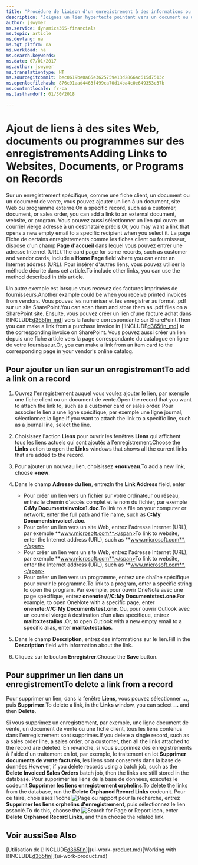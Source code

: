 ```yaml
---
title: "Procédure de liaison d'un enregistrement à des informations ou programmes externes | Microsoft Docs"
description: "Joignez un lien hypertexte pointant vers un document ou un site Web à un enregistrement spécifique, tel qu'une fiche client ou un document."
author: jswymer
ms.service: dynamics365-financials
ms.topic: article
ms.devlang: na
ms.tgt_pltfrm: na
ms.workload: na
ms.search.keywords: 
ms.date: 07/01/2017
ms.author: jswymer
ms.translationtype: HT
ms.sourcegitcommit: bec0619be0a65e3625759e13d2866ac615d7513c
ms.openlocfilehash: 876c91aad4463f499ca70d14ba4c0e649353e37b
ms.contentlocale: fr-ca
ms.lasthandoff: 01/30/2018

---
```

# <a name="adding-links-to-websites-documents-or-programs-on-records"></a><span data-ttu-id="d762e-103">Ajout de liens à des sites Web, documents ou programmes sur des enregistrements</span><span class="sxs-lookup"><span data-stu-id="d762e-103">Adding Links to Websites, Documents, or Programs on Records</span></span>
<span data-ttu-id="d762e-104">Sur un enregistrement spécifique, comme une fiche client, un document ou un document de vente, vous pouvez ajouter un lien à un document, site Web ou programme externe.</span><span class="sxs-lookup"><span data-stu-id="d762e-104">On a specific record, such as a customer, document, or sales order, you can add a link to an external document, website, or program.</span></span> <span data-ttu-id="d762e-105">Vous pouvez aussi sélectionner un lien qui ouvre un courriel vierge adressé à un destinataire précis.</span><span class="sxs-lookup"><span data-stu-id="d762e-105">Or, you may want a link that opens a new empty email to a specific recipient when you select it.</span></span> <span data-ttu-id="d762e-106">La page Fiche de certains enregistrements comme les fiches client ou fournisseur, dispose d'un champ **Page d'accueil** dans lequel vous pouvez entrer une adresse Internet (URL).</span><span class="sxs-lookup"><span data-stu-id="d762e-106">The card page for some records, such as customer and vendor cards, include a **Home Page** field where you can enter an Internet address (URL).</span></span> <span data-ttu-id="d762e-107">Pour insérer d'autres liens, vous pouvez utiliser la méthode décrite dans cet article.</span><span class="sxs-lookup"><span data-stu-id="d762e-107">To include other links, you can use the method described in this article.</span></span>

<span data-ttu-id="d762e-108">Un autre exemple est lorsque vous recevez des factures imprimées de fournisseurs.</span><span class="sxs-lookup"><span data-stu-id="d762e-108">Another example could be when you receive printed invoices from vendors.</span></span> <span data-ttu-id="d762e-109">Vous pouvez les numériser et les enregistrer au format .pdf sur un site SharePoint.</span><span class="sxs-lookup"><span data-stu-id="d762e-109">You can scan them and store them as .pdf files on a SharePoint site.</span></span> <span data-ttu-id="d762e-110">Ensuite, vous pouvez créer un lien d'une facture achat dans [!INCLUDE[d365fin_md](includes/d365fin_md.md)] vers la facture correspondante sur SharePoint.</span><span class="sxs-lookup"><span data-stu-id="d762e-110">Then you can make a link from a purchase invoice in [!INCLUDE[d365fin_md](includes/d365fin_md.md)] to the corresponding invoice on  SharePoint.</span></span> <span data-ttu-id="d762e-111">Vous pouvez aussi créer un lien depuis une fiche article vers la page correspondante du catalogue en ligne de votre fournisseur.</span><span class="sxs-lookup"><span data-stu-id="d762e-111">Or, you can make a link from an item card to the corresponding page in your vendor's online catalog.</span></span>

## <a name="to-add-a-link-on-a-record"></a><span data-ttu-id="d762e-112">Pour ajouter un lien sur un enregistrement</span><span class="sxs-lookup"><span data-stu-id="d762e-112">To add a link on a record</span></span>   

1.  <span data-ttu-id="d762e-113">Ouvrez l'enregistrement auquel vous voulez ajouter le lien, par exemple une fiche client ou un document de vente.</span><span class="sxs-lookup"><span data-stu-id="d762e-113">Open the record that you want to attach the link to, such as a customer card or sales order.</span></span> <span data-ttu-id="d762e-114">Pour associer le lien à une ligne spécifique, par exemple une ligne journal, sélectionnez la ligne.</span><span class="sxs-lookup"><span data-stu-id="d762e-114">If you want to attach the link to a specific line, such as a journal line, select the line.</span></span>  

2.  <span data-ttu-id="d762e-115">Choisissez l'action **Liens** pour ouvrir les fenêtres **Liens** qui affichent tous les liens actuels qui sont ajoutés à l'enregistrement.</span><span class="sxs-lookup"><span data-stu-id="d762e-115">Choose the **Links** action to open the **Links** windows that shows all the current links that are added to the record.</span></span>

3. <span data-ttu-id="d762e-116">Pour ajouter un nouveau lien, choisissez **+nouveau**.</span><span class="sxs-lookup"><span data-stu-id="d762e-116">To add a new link, choose **+new**.</span></span>

4.  <span data-ttu-id="d762e-117">Dans le champ **Adresse du lien**, entrez</span><span class="sxs-lookup"><span data-stu-id="d762e-117">In the **Link Address** field, enter</span></span>

    -   <span data-ttu-id="d762e-118">Pour créer un lien vers un fichier sur votre ordinateur ou réseau, entrez le chemin d'accès complet et le nom du fichier, par exemple **C:My Documentsinvoice1.doc**.</span><span class="sxs-lookup"><span data-stu-id="d762e-118">To link to a file on your computer or network, enter the full path and file name, such as  **C:My Documentsinvoice1.doc**.</span></span>
    -   <span data-ttu-id="d762e-119">Pour créer un lien vers un site Web, entrez l'adresse Internet (URL), par exemple **www.microsoft.com**.</span><span class="sxs-lookup"><span data-stu-id="d762e-119">To link to website, enter the Internet address (URL), such as **www.microsoft.com**.</span></span>
    -   <span data-ttu-id="d762e-120">Pour créer un lien vers un site Web, entrez l'adresse Internet (URL), par exemple **www.microsoft.com**.</span><span class="sxs-lookup"><span data-stu-id="d762e-120">To link to website, enter the Internet address (URL), such as **www.microsoft.com**.</span></span>
    -   <span data-ttu-id="d762e-121">Pour créer un lien vers un programme, entrez une chaîne spécifique pour ouvrir le programme.</span><span class="sxs-lookup"><span data-stu-id="d762e-121">To link to a program, enter a specific string to open the program.</span></span> <span data-ttu-id="d762e-122">Par exemple, pour ouvrir OneNote avec une page spécifique, entrez **onenote:///C:My Documentstest.one**.</span><span class="sxs-lookup"><span data-stu-id="d762e-122">For example, to open OneNote with a specific page, enter **onenote:///C:My Documentstest.one**.</span></span> <span data-ttu-id="d762e-123">Ou, pour ouvrir Outlook avec un courriel vierge à destination d'un alias spécifique, entrez **mailto:testalias** .</span><span class="sxs-lookup"><span data-stu-id="d762e-123">Or, to open Outlook with a new empty email to a specific alias, enter **mailto:testalias**.</span></span>  

5.  <span data-ttu-id="d762e-124">Dans le champ **Description**, entrez des informations sur le lien.</span><span class="sxs-lookup"><span data-stu-id="d762e-124">Fill in the **Description** field with information about the link.</span></span>  

6.  <span data-ttu-id="d762e-125">Cliquez sur le bouton **Enregistrer**.</span><span class="sxs-lookup"><span data-stu-id="d762e-125">Choose the **Save** button.</span></span>  

## <a name="to-delete-a-link-from-a-record"></a><span data-ttu-id="d762e-126">Pour supprimer un lien dans un enregistrement</span><span class="sxs-lookup"><span data-stu-id="d762e-126">To delete a link from a record</span></span>  

<span data-ttu-id="d762e-127">Pour supprimer un lien, dans la fenêtre **Liens**, vous pouvez sélectionner **…**, puis **Supprimer**.</span><span class="sxs-lookup"><span data-stu-id="d762e-127">To delete a link, in the **Links** window, you can select **...** and then **Delete**.</span></span>

<span data-ttu-id="d762e-128">Si vous supprimez un enregistrement, par exemple, une ligne document de vente, un document de vente ou une fiche client, tous les liens contenus dans l'enregistrement sont supprimés.</span><span class="sxs-lookup"><span data-stu-id="d762e-128">If you delete a single record, such as a sales order line, a sales order, or a customer, then all the links attached to the record are deleted.</span></span> <span data-ttu-id="d762e-129">En revanche, si vous supprimez des enregistrements à l'aide d'un traitement en lot, par exemple, le traitement en lot **Supprimer documents de vente facturés**, les liens sont conservés dans la base de données.</span><span class="sxs-lookup"><span data-stu-id="d762e-129">However, if you delete records using a batch job, such as the **Delete Invoiced Sales Orders** batch job, then the links are still stored in the database.</span></span> <span data-ttu-id="d762e-130">Pour supprimer les liens de la base de données, exécutez le codeunit **Supprimer les liens enregistrement orphelins**.</span><span class="sxs-lookup"><span data-stu-id="d762e-130">To delete the links from the database, run the **Delete Orphaned Record Links** codeunit.</span></span> <span data-ttu-id="d762e-131">Pour ce faire, choisissez l'icône ![Page ou rapport pour la recherche](media/ui-search/search_small.png "icône Page ou rapport pour la recherche"), entrez **Supprimer les liens orphelins d'enregistrement**, puis sélectionnez le lien associé.</span><span class="sxs-lookup"><span data-stu-id="d762e-131">To do this, choose the ![Search for Page or Report](media/ui-search/search_small.png "Search for Page or Report icon") icon, enter **Delete Orphaned Record Links**, and then choose the related link.</span></span>   

<!-- ### To run delete orphaned record links  

1.  Choose the ![Search for Page or Report](media/ui-search/search_small.png "Search for Page or Report icon") icon, enter **Data Deletion**, and then choose the related link.  

2.  On the **Data Deletion** page, choose **Tasks**, and then choose **Delete Orphaned Record Links**.  -->

## <a name="see-also"></a><span data-ttu-id="d762e-132">Voir aussi</span><span class="sxs-lookup"><span data-stu-id="d762e-132">See Also</span></span>  
<span data-ttu-id="d762e-133">[Utilisation de [!INCLUDE[d365fin](includes/d365fin_md.md)]](ui-work-product.md)</span><span class="sxs-lookup"><span data-stu-id="d762e-133">[Working with [!INCLUDE[d365fin](includes/d365fin_md.md)]](ui-work-product.md)</span></span>  

